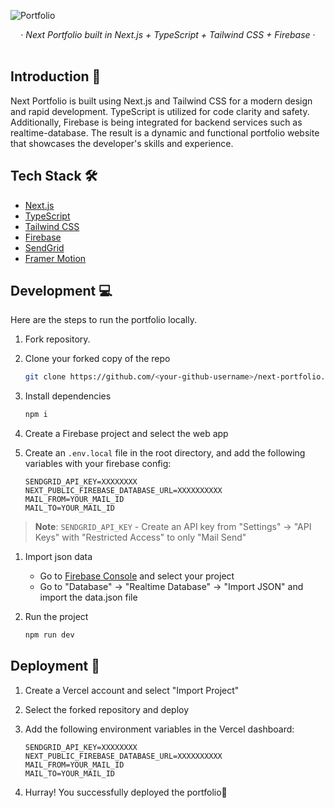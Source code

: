 ![Portfolio](https://res.cloudinary.com/lifecodes/image/upload/v1678684352/Portfolio/l7b1gz61rh3hgoz5qzta.png)

<div align="center">
  &middot;
  <i>Next Portfolio built in Next.js + TypeScript + Tailwind CSS + Firebase</i>
  &middot;
  <br/>
  <br/>

  

</div>

## Introduction 👋

Next Portfolio is built using Next.js and Tailwind CSS for a modern design and rapid development. TypeScript is utilized for code clarity and safety. Additionally, Firebase is being integrated for backend services such as realtime-database. The result is a dynamic and functional portfolio website that showcases the developer's skills and experience.

## Tech Stack 🛠️

- [Next.js](https://nextjs.org)
- [TypeScript](https://www.typescriptlang.org)
- [Tailwind CSS](https://tailwindcss.com)
- [Firebase](https://firebase.google.com)
- [SendGrid](https://sendgrid.com)
- [Framer Motion](https://www.framer.com/motion)

<!-- ## Tech Stack 🛠️

 <p>
 <a href="https://nextjs.org">
    <img src="https://img.shields.io/badge/Next.js-000000.svg?style=for-the-badge&logo=nextdotjs&logoColor=white" />
    </a>
  <a href="https://tailwindcss.com">
    <img src="https://img.shields.io/badge/Tailwind%20CSS-06B6D4.svg?style=for-the-badge&logo=Tailwind-CSS&logoColor=white" />
  </a>
  <a href="https://www.typescriptlang.org">
    <img src="https://img.shields.io/badge/TypeScript-3178C6.svg?style=for-the-badge&logo=TypeScript&logoColor=white" />
  </a>
   <a href="https://firebase.google.com">
    <img src="https://img.shields.io/badge/Firebase-FFCA28.svg?style=for-the-badge&logo=Firebase&logoColor=black" />
  </a>
  <a href="https://www.framer.com/motion">
    <img src="https://img.shields.io/badge/Framer-0055FF.svg?style=for-the-badge&logo=Framer&logoColor=white" />
  </a>
</p> -->

## Development 💻

Here are the steps to run the portfolio locally.

1. Fork repository.

2. Clone your forked copy of the repo

   ```bash
   git clone https://github.com/<your-github-username>/next-portfolio.git
   ```

3. Install dependencies

   ```bash
   npm i
   ```

4. Create a Firebase project and select the web app

5. Create an `.env.local` file in the root directory, and add the following variables with your firebase config:
   ```
   SENDGRID_API_KEY=XXXXXXXX
   NEXT_PUBLIC_FIREBASE_DATABASE_URL=XXXXXXXXXX
   MAIL_FROM=YOUR_MAIL_ID
   MAIL_TO=YOUR_MAIL_ID
   ```
   <!-- write text to tell user to get sendgrid keys from dashboard and add here -->

> **Note**: `SENDGRID_API_KEY` - Create an API key from "Settings" -> "API Keys" with "Restricted Access" to only "Mail Send"

1. Import json data

   - Go to [Firebase Console](https://console.firebase.google.com) and select your project
   - Go to "Database" -> "Realtime Database" -> "Import JSON" and import the data.json file

2. Run the project

   ```bash
   npm run dev
   ```

## Deployment 🚀

1. Create a Vercel account and select "Import Project"

2. Select the forked repository and deploy

3. Add the following environment variables in the Vercel dashboard:
   ```
   SENDGRID_API_KEY=XXXXXXXX
   NEXT_PUBLIC_FIREBASE_DATABASE_URL=XXXXXXXXXX
   MAIL_FROM=YOUR_MAIL_ID
   MAIL_TO=YOUR_MAIL_ID
   ```
4. Hurray! You successfully deployed the portfolio🥳

